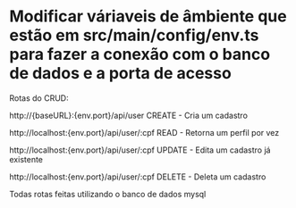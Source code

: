 # Modificar váriaveis de âmbiente que estão em src/main/config/env.ts para fazer a conexão com o banco de dados e a porta de acesso

Rotas do CRUD:

http://{baseURL}:{env.port}/api/user CREATE - Cria um cadastro

http://localhost:{env.port}/api/user/:cpf READ - Retorna um perfil por vez

http://localhost:{env.port}/api/user/:cpf UPDATE - Edita um cadastro já existente

http://localhost:{env.port}/api/user/:cpf DELETE - Deleta um cadastro

Todas rotas feitas utilizando o banco de dados mysql
